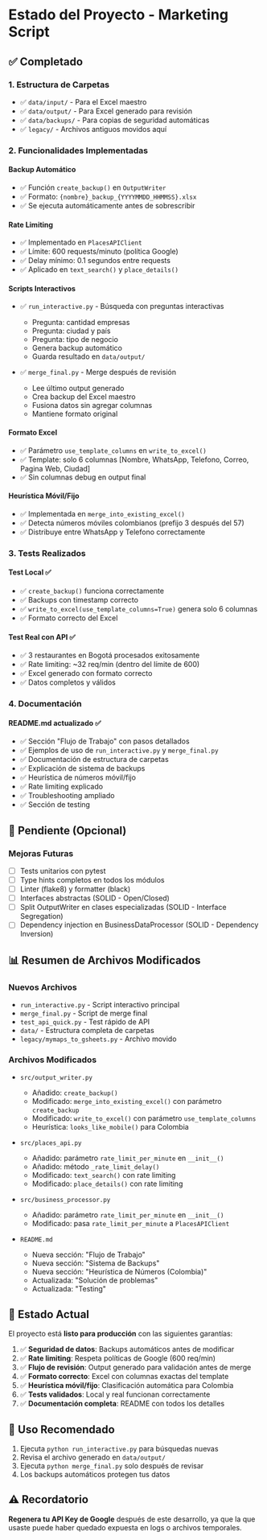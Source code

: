 # Estado del Proyecto - Marketing Script

## ✅ Completado

### 1. Estructura de Carpetas
- ✅ `data/input/` - Para el Excel maestro
- ✅ `data/output/` - Para Excel generado para revisión
- ✅ `data/backups/` - Para copias de seguridad automáticas
- ✅ `legacy/` - Archivos antiguos movidos aquí

### 2. Funcionalidades Implementadas

#### Backup Automático
- ✅ Función `create_backup()` en `OutputWriter`
- ✅ Formato: `{nombre}_backup_{YYYYMMDD_HHMMSS}.xlsx`
- ✅ Se ejecuta automáticamente antes de sobrescribir

#### Rate Limiting
- ✅ Implementado en `PlacesAPIClient`
- ✅ Límite: 600 requests/minuto (política Google)
- ✅ Delay mínimo: 0.1 segundos entre requests
- ✅ Aplicado en `text_search()` y `place_details()`

#### Scripts Interactivos
- ✅ `run_interactive.py` - Búsqueda con preguntas interactivas
  - Pregunta: cantidad empresas
  - Pregunta: ciudad y país
  - Pregunta: tipo de negocio
  - Genera backup automático
  - Guarda resultado en `data/output/`
  
- ✅ `merge_final.py` - Merge después de revisión
  - Lee último output generado
  - Crea backup del Excel maestro
  - Fusiona datos sin agregar columnas
  - Mantiene formato original

#### Formato Excel
- ✅ Parámetro `use_template_columns` en `write_to_excel()`
- ✅ Template: solo 6 columnas [Nombre, WhatsApp, Telefono, Correo, Pagina Web, Ciudad]
- ✅ Sin columnas debug en output final

#### Heurística Móvil/Fijo
- ✅ Implementada en `merge_into_existing_excel()`
- ✅ Detecta números móviles colombianos (prefijo 3 después del 57)
- ✅ Distribuye entre WhatsApp y Telefono correctamente

### 3. Tests Realizados

#### Test Local ✅
- ✅ `create_backup()` funciona correctamente
- ✅ Backups con timestamp correcto
- ✅ `write_to_excel(use_template_columns=True)` genera solo 6 columnas
- ✅ Formato correcto del Excel

#### Test Real con API ✅
- ✅ 3 restaurantes en Bogotá procesados exitosamente
- ✅ Rate limiting: ~32 req/min (dentro del límite de 600)
- ✅ Excel generado con formato correcto
- ✅ Datos completos y válidos

### 4. Documentación

#### README.md actualizado ✅
- ✅ Sección "Flujo de Trabajo" con pasos detallados
- ✅ Ejemplos de uso de `run_interactive.py` y `merge_final.py`
- ✅ Documentación de estructura de carpetas
- ✅ Explicación de sistema de backups
- ✅ Heurística de números móvil/fijo
- ✅ Rate limiting explicado
- ✅ Troubleshooting ampliado
- ✅ Sección de testing

## 🔄 Pendiente (Opcional)

### Mejoras Futuras
- [ ] Tests unitarios con pytest
- [ ] Type hints completos en todos los módulos
- [ ] Linter (flake8) y formatter (black)
- [ ] Interfaces abstractas (SOLID - Open/Closed)
- [ ] Split OutputWriter en clases especializadas (SOLID - Interface Segregation)
- [ ] Dependency injection en BusinessDataProcessor (SOLID - Dependency Inversion)

## 📊 Resumen de Archivos Modificados

### Nuevos Archivos
- `run_interactive.py` - Script interactivo principal
- `merge_final.py` - Script de merge final
- `test_api_quick.py` - Test rápido de API
- `data/` - Estructura completa de carpetas
- `legacy/mymaps_to_gsheets.py` - Archivo movido

### Archivos Modificados
- `src/output_writer.py`
  - Añadido: `create_backup()`
  - Modificado: `merge_into_existing_excel()` con parámetro `create_backup`
  - Modificado: `write_to_excel()` con parámetro `use_template_columns`
  - Heurística: `looks_like_mobile()` para Colombia
  
- `src/places_api.py`
  - Añadido: parámetro `rate_limit_per_minute` en `__init__()`
  - Añadido: método `_rate_limit_delay()`
  - Modificado: `text_search()` con rate limiting
  - Modificado: `place_details()` con rate limiting
  
- `src/business_processor.py`
  - Añadido: parámetro `rate_limit_per_minute` en `__init__()`
  - Modificado: pasa `rate_limit_per_minute` a `PlacesAPIClient`
  
- `README.md`
  - Nueva sección: "Flujo de Trabajo"
  - Nueva sección: "Sistema de Backups"
  - Nueva sección: "Heurística de Números (Colombia)"
  - Actualizada: "Solución de problemas"
  - Actualizada: "Testing"

## 🎯 Estado Actual

El proyecto está **listo para producción** con las siguientes garantías:

1. ✅ **Seguridad de datos**: Backups automáticos antes de modificar
2. ✅ **Rate limiting**: Respeta políticas de Google (600 req/min)
3. ✅ **Flujo de revisión**: Output generado para validación antes de merge
4. ✅ **Formato correcto**: Excel con columnas exactas del template
5. ✅ **Heurística móvil/fijo**: Clasificación automática para Colombia
6. ✅ **Tests validados**: Local y real funcionan correctamente
7. ✅ **Documentación completa**: README con todos los detalles

## 📝 Uso Recomendado

1. Ejecuta `python run_interactive.py` para búsquedas nuevas
2. Revisa el archivo generado en `data/output/`
3. Ejecuta `python merge_final.py` solo después de revisar
4. Los backups automáticos protegen tus datos

## ⚠️ Recordatorio

**Regenera tu API Key de Google** después de este desarrollo, ya que la que usaste puede haber quedado expuesta en logs o archivos temporales.
